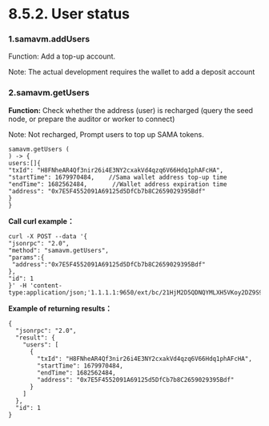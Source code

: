 # 8.5.2. User status

### 1.samavm.addUsers <a href="#1samavmaddusers" id="1samavmaddusers"></a>

Function: Add a top-up account.

&#x20;Note: The actual development requires the wallet to add a deposit account

### 2.samavm.getUsers <a href="#2samavmgetusers" id="2samavmgetusers"></a>

**Function:** Check whether the address (user) is recharged (query the seed node, or prepare the auditor or worker to connect)&#x20;

Note: Not recharged, Prompt users to top up SAMA tokens.

```
samavm.getUsers (
) -> {
users:[]{
"txId": "H8FNheAR4Qf3nir26i4E3NY2cxakVd4qzq6V66Hdq1phAFcHA",
"startTime": 1679970484,    //Sama wallet address top-up time
"endTime": 1682562484,       //Wallet address expiration time
"address": "0x7E5F4552091A69125d5DfCb7b8C2659029395Bdf"
}
}
```

**Call curl example：**

```
curl -X POST --data '{
"jsonrpc": "2.0",
"method": "samavm.getUsers",
"params":{
 "address":"0x7E5F4552091A69125d5DfCb7b8C2659029395Bdf"
},
"id": 1
}' -H 'content-type:application/json;'1.1.1.1:9650/ext/bc/21HjM2D5QDNQYMLXH5VKoy2DZ9S9VErb5CnaUph8hsgfQWGjXu/public
```

**Example of returning results：**

```
{
  "jsonrpc": "2.0",
  "result": {
    "users": [
      {
        "txId": "H8FNheAR4Qf3nir26i4E3NY2cxakVd4qzq6V66Hdq1phAFcHA",
        "startTime": 1679970484,
        "endTime": 1682562484,
        "address": "0x7E5F4552091A69125d5DfCb7b8C2659029395Bdf"
      }
    ]
  },
  "id": 1
}
```
